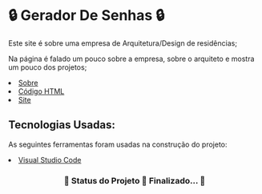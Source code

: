 <h1> 🔒 Gerador De Senhas 🔒</h1>
<p>Este site é sobre uma empresa de Arquitetura/Design de residências;</p>
<p>Na página é falado um pouco sobre a empresa, sobre o arquiteto e mostra um pouco dos projetos;</p>

   <li><a href="https://github.com/PatriciaRainha/Gerador-De-Senhas/blob/main/README.md">Sobre</a></li>
   <li><a href="https://github.com/PatriciaRainha/Gerador-De-Senhas/blob/main/index.html">Código HTML</a></li>
   <li><a href="https://patriciarainha.github.io/Gerador-De-Senhas/">Site</a></li>
<h2>Tecnologias Usadas:</h2>
<p>As seguintes ferramentas foram usadas na construção do projeto:</p>
<li><a href="https://visualstudio.microsoft.com/pt-br/">Visual Studio Code</a></li>
 
<h3 align="center"> 
	🚧  Status do Projeto 🚀 Finalizado...  🚧
</h3>
